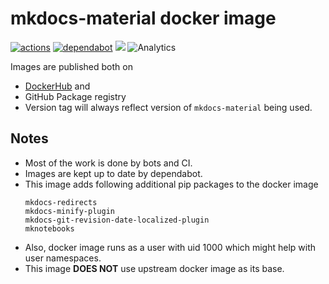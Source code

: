 # mkdocs-material docker image

[![actions](https://github.com/tprasadtp/mkdocs-material-docker/workflows/build/badge.svg)](https://github.com/tprasadtp/mkdocs-material-docker/actions?workflow=build)
[![dependabot](https://api.dependabot.com/badges/status?host=github&repo=tprasadtp/mkdocs-material-docker)](https://app.dependabot.com)
[![](https://images.microbadger.com/badges/version/tprasadtp/mkdocs-material.svg)](https://hub.docker.com/repository/docker/tprasadtp/mkdocs-material)
![Analytics](https://ga-beacon.prasadt.com/UA-101760811-3/github/mkdocs-material-docker?pink&useReferer)

Images are published both on
  - [DockerHub](https://hub.docker.com/repository/docker/tprasadtp/mkdocs-material) and
  - GitHub Package registry
  - Version tag will always reflect version of `mkdocs-material` being used.

## Notes

- Most of the work is done by bots and CI.
- Images are kept up to date by dependabot.
- This image adds following additional pip packages to the docker image
  ```text
  mkdocs-redirects
  mkdocs-minify-plugin
  mkdocs-git-revision-date-localized-plugin
  mknotebooks
  ```
- Also, docker image runs as a user with uid 1000 which might help with user namespaces.
- This image **DOES NOT** use upstream docker image as its base.

